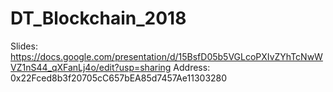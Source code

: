 # DT_Blockchain_2018

Slides: https://docs.google.com/presentation/d/15BsfD05b5VGLcoPXIvZYhTcNwWVZ1nS44_qXFanLj4o/edit?usp=sharing
Address: 0x22Fced8b3f20705cC657bEA85d7457Ae11303280
